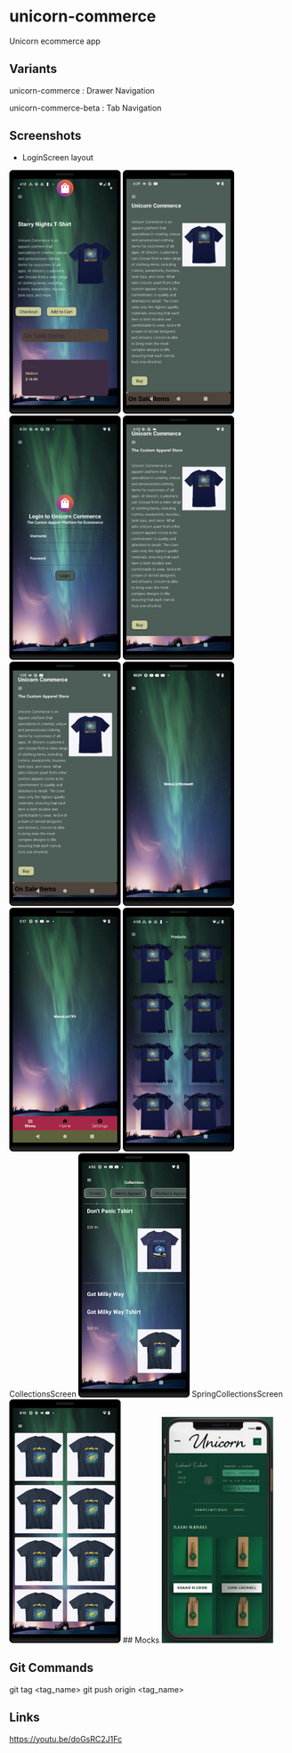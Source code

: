 # unicorn-commerce
Unicorn ecommerce app

## Variants

unicorn-commerce : Drawer Navigation

unicorn-commerce-beta : Tab Navigation


## Screenshots
* LoginScreen layout
<img src="https://github.com/arunabhdas/unicorn-commerce/blob/develop/screenshots/screenshot_unicornapp_1.png" width="200"/>
<img src="https://raw.githubusercontent.com/arunabhdas/unicorn-commerce/develop/screenshots/screenshot_0.png" width="200"/>
<img src="https://raw.githubusercontent.com/arunabhdas/unicorn-commerce/develop/screenshots/screenshot_2.png" width="200"/>
<img src="https://raw.githubusercontent.com/arunabhdas/unicorn-commerce/develop/screenshots/screenshot_3.png" width="200"/>
<img src="https://raw.githubusercontent.com/arunabhdas/unicorn-commerce/develop/screenshots/screenshot_4.png" width="200"/>
<img src="https://raw.githubusercontent.com/arunabhdas/unicorn-commerce/develop/screenshots/screenshot_5_2.png" width="200"/>
<img src="https://raw.githubusercontent.com/arunabhdas/unicorn-commerce/develop/screenshots/screenshot_5_4.png" width="200"/>
<img src="https://raw.githubusercontent.com/arunabhdas/unicorn-commerce/develop/screenshots/screenshot_part_5_1.png" width="200"/>
CollectionsScreen
<img src="https://raw.githubusercontent.com/arunabhdas/unicorn-commerce/develop/screenshots/screenshot_part_6_1.png" width="200"/>
SpringCollectionsScreen
<img src="https://raw.githubusercontent.com/arunabhdas/unicorn-commerce/develop/screenshots/screenshot_part_6_2.png" width="200"/>
## Mocks
<img src="https://raw.githubusercontent.com/arunabhdas/unicorn-commerce/develop/mocks/mock_4_3_resized.jpg" width="200"/>

## Git Commands
git tag <tag_name>
git push origin <tag_name>

## Links

https://youtu.be/doGsRC2J1Fc


